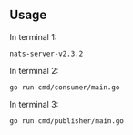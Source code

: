 ## Usage

In terminal 1:

```console
nats-server-v2.3.2
```

In terminal 2:

```console
go run cmd/consumer/main.go
```

In terminal 3:

```console
go run cmd/publisher/main.go
```

